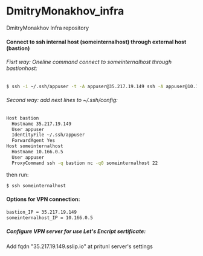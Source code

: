 # DmitryMonakhov_infra
DmitryMonakhov Infra repository
#### Connect to ssh internal host (someinternalhost) through external host (bastion)
###### Fisrt way: Oneline command connect to someinternalhost through bastionhost:
```sh
$ ssh -i ~/.ssh/appuser -t -A appuser@35.217.19.149 ssh -A appuser@10.166.0.5
```
###### Second way: add next lines to ~/.ssh/config:
```sh
Host bastion
  Hostname 35.217.19.149
  User appuser
  IdentityFile ~/.ssh/appuser
  ForwardAgent Yes
Host someinternalhost
  Hostname 10.166.0.5
  User appuser
  ProxyCommand ssh -q bastion nc -q0 someinternalhost 22
```
then run:
```sh
$ ssh someinternalhost
```
#### Options for VPN connection:
```sh
bastion_IP = 35.217.19.149
someinternalhost_IP = 10.166.0.5
```
##### Configure VPN server for use Let's Encript sertificate:
Add fqdn "35.217.19.149.sslip.io" at pritunl server's settings

